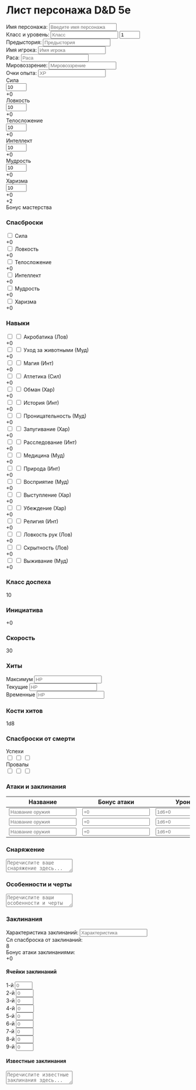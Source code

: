# Лист персонажа D&D 5e

<div class="character-sheet">
    <div class="header">
        <div class="character-info">
            <div class="name">
                <label>Имя персонажа:</label>
                <input type="text" placeholder="Введите имя персонажа">
            </div>
            <div class="class-level">
                <label>Класс и уровень:</label>
                <input type="text" placeholder="Класс">
                <input type="number" placeholder="Уровень" id="character-level" min="1" max="20" value="1">
            </div>
            <div class="background">
                <label>Предыстория:</label>
                <input type="text" placeholder="Предыстория">
            </div>
            <div class="player-name">
                <label>Имя игрока:</label>
                <input type="text" placeholder="Имя игрока">
            </div>
            <div class="race">
                <label>Раса:</label>
                <input type="text" placeholder="Раса">
            </div>
            <div class="alignment">
                <label>Мировоззрение:</label>
                <input type="text" placeholder="Мировоззрение">
            </div>
            <div class="experience">
                <label>Очки опыта:</label>
                <input type="number" placeholder="XP" id="experience-points">
            </div>
        </div>
    </div>
    <div class="main-stats">
        <div class="ability-scores">
            <div class="ability-score">
                <div class="score-name">Сила</div>
                <input type="number" class="score-value" placeholder="10" min="1" max="30" value="10" data-ability="strength">
                <div class="modifier" data-ability="strength">+0</div>
            </div>
            <div class="ability-score">
                <div class="score-name">Ловкость</div>
                <input type="number" class="score-value" placeholder="10" min="1" max="30" value="10" data-ability="dexterity">
                <div class="modifier" data-ability="dexterity">+0</div>
            </div>
            <div class="ability-score">
                <div class="score-name">Телосложение</div>
                <input type="number" class="score-value" placeholder="10" min="1" max="30" value="10" data-ability="constitution">
                <div class="modifier" data-ability="constitution">+0</div>
            </div>
            <div class="ability-score">
                <div class="score-name">Интеллект</div>
                <input type="number" class="score-value" placeholder="10" min="1" max="30" value="10" data-ability="intelligence">
                <div class="modifier" data-ability="intelligence">+0</div>
            </div>
            <div class="ability-score">
                <div class="score-name">Мудрость</div>
                <input type="number" class="score-value" placeholder="10" min="1" max="30" value="10" data-ability="wisdom">
                <div class="modifier" data-ability="wisdom">+0</div>
            </div>
            <div class="ability-score">
                <div class="score-name">Харизма</div>
                <input type="number" class="score-value" placeholder="10" min="1" max="30" value="10" data-ability="charisma">
                <div class="modifier" data-ability="charisma">+0</div>
            </div>
        </div>
        <div class="proficiency-bonus">
            <div class="proficiency-value" id="proficiency-bonus">+2</div>
            <div class="proficiency-label">Бонус мастерства</div>
        </div>
        <div class="saving-throws">
            <h3>Спасброски</h3>
            <div class="saving-throw">
                <input type="checkbox" class="proficiency" data-ability="strength">
                <label>Сила</label>
                <div class="modifier" data-ability="strength">+0</div>
            </div>
            <div class="saving-throw">
                <input type="checkbox" class="proficiency" data-ability="dexterity">
                <label>Ловкость</label>
                <div class="modifier" data-ability="dexterity">+0</div>
            </div>
            <div class="saving-throw">
                <input type="checkbox" class="proficiency" data-ability="constitution">
                <label>Телосложение</label>
                <div class="modifier" data-ability="constitution">+0</div>
            </div>
            <div class="saving-throw">
                <input type="checkbox" class="proficiency" data-ability="intelligence">
                <label>Интеллект</label>
                <div class="modifier" data-ability="intelligence">+0</div>
            </div>
            <div class="saving-throw">
                <input type="checkbox" class="proficiency" data-ability="wisdom">
                <label>Мудрость</label>
                <div class="modifier" data-ability="wisdom">+0</div>
            </div>
            <div class="saving-throw">
                <input type="checkbox" class="proficiency" data-ability="charisma">
                <label>Харизма</label>
                <div class="modifier" data-ability="charisma">+0</div>
            </div>
        </div>
        <div class="skills">
            <h3>Навыки</h3>
            <div class="skill">
                <input type="checkbox" class="proficiency" data-skill="acrobatics">
                <input type="checkbox" class="expertise" data-skill="acrobatics">
                <label>Акробатика (Лов)</label>
                <div class="modifier" data-skill="acrobatics">+0</div>
            </div>
            <div class="skill">
                <input type="checkbox" class="proficiency" data-skill="animal-handling">
                <input type="checkbox" class="expertise" data-skill="animal-handling">
                <label>Уход за животными (Муд)</label>
                <div class="modifier" data-skill="animal-handling">+0</div>
            </div>
            <div class="skill">
                <input type="checkbox" class="proficiency" data-skill="arcana">
                <input type="checkbox" class="expertise" data-skill="arcana">
                <label>Магия (Инт)</label>
                <div class="modifier" data-skill="arcana">+0</div>
            </div>
            <div class="skill">
                <input type="checkbox" class="proficiency" data-skill="athletics">
                <input type="checkbox" class="expertise" data-skill="athletics">
                <label>Атлетика (Сил)</label>
                <div class="modifier" data-skill="athletics">+0</div>
            </div>
            <div class="skill">
                <input type="checkbox" class="proficiency" data-skill="deception">
                <input type="checkbox" class="expertise" data-skill="deception">
                <label>Обман (Хар)</label>
                <div class="modifier" data-skill="deception">+0</div>
            </div>
            <div class="skill">
                <input type="checkbox" class="proficiency" data-skill="history">
                <input type="checkbox" class="expertise" data-skill="history">
                <label>История (Инт)</label>
                <div class="modifier" data-skill="history">+0</div>
            </div>
            <div class="skill">
                <input type="checkbox" class="proficiency" data-skill="insight">
                <input type="checkbox" class="expertise" data-skill="insight">
                <label>Проницательность (Муд)</label>
                <div class="modifier" data-skill="insight">+0</div>
            </div>
            <div class="skill">
                <input type="checkbox" class="proficiency" data-skill="intimidation">
                <input type="checkbox" class="expertise" data-skill="intimidation">
                <label>Запугивание (Хар)</label>
                <div class="modifier" data-skill="intimidation">+0</div>
            </div>
            <div class="skill">
                <input type="checkbox" class="proficiency" data-skill="investigation">
                <input type="checkbox" class="expertise" data-skill="investigation">
                <label>Расследование (Инт)</label>
                <div class="modifier" data-skill="investigation">+0</div>
            </div>
            <div class="skill">
                <input type="checkbox" class="proficiency" data-skill="medicine">
                <input type="checkbox" class="expertise" data-skill="medicine">
                <label>Медицина (Муд)</label>
                <div class="modifier" data-skill="medicine">+0</div>
            </div>
            <div class="skill">
                <input type="checkbox" class="proficiency" data-skill="nature">
                <input type="checkbox" class="expertise" data-skill="nature">
                <label>Природа (Инт)</label>
                <div class="modifier" data-skill="nature">+0</div>
            </div>
            <div class="skill">
                <input type="checkbox" class="proficiency" data-skill="perception">
                <input type="checkbox" class="expertise" data-skill="perception">
                <label>Восприятие (Муд)</label>
                <div class="modifier" data-skill="perception">+0</div>
            </div>
            <div class="skill">
                <input type="checkbox" class="proficiency" data-skill="performance">
                <input type="checkbox" class="expertise" data-skill="performance">
                <label>Выступление (Хар)</label>
                <div class="modifier" data-skill="performance">+0</div>
            </div>
            <div class="skill">
                <input type="checkbox" class="proficiency" data-skill="persuasion">
                <input type="checkbox" class="expertise" data-skill="persuasion">
                <label>Убеждение (Хар)</label>
                <div class="modifier" data-skill="persuasion">+0</div>
            </div>
            <div class="skill">
                <input type="checkbox" class="proficiency" data-skill="religion">
                <input type="checkbox" class="expertise" data-skill="religion">
                <label>Религия (Инт)</label>
                <div class="modifier" data-skill="religion">+0</div>
            </div>
            <div class="skill">
                <input type="checkbox" class="proficiency" data-skill="sleight-of-hand">
                <input type="checkbox" class="expertise" data-skill="sleight-of-hand">
                <label>Ловкость рук (Лов)</label>
                <div class="modifier" data-skill="sleight-of-hand">+0</div>
            </div>
            <div class="skill">
                <input type="checkbox" class="proficiency" data-skill="stealth">
                <input type="checkbox" class="expertise" data-skill="stealth">
                <label>Скрытность (Лов)</label>
                <div class="modifier" data-skill="stealth">+0</div>
            </div>
            <div class="skill">
                <input type="checkbox" class="proficiency" data-skill="survival">
                <input type="checkbox" class="expertise" data-skill="survival">
                <label>Выживание (Муд)</label>
                <div class="modifier" data-skill="survival">+0</div>
            </div>
        </div>
    </div>
    <div class="combat-stats">
        <div class="armor-class">
            <h3>Класс доспеха</h3>
            <div class="value" id="armor-class">10</div>
        </div>
        <div class="initiative">
            <h3>Инициатива</h3>
            <div class="value" id="initiative">+0</div>
        </div>
        <div class="speed">
            <h3>Скорость</h3>
            <div class="value" id="speed">30</div>
        </div>
        <div class="hit-points">
            <h3>Хиты</h3>
            <div class="max-hp">
                <label>Максимум</label>
                <input type="number" placeholder="HP" id="max-hp">
            </div>
            <div class="current-hp">
                <label>Текущие</label>
                <input type="number" placeholder="HP" id="current-hp">
            </div>
            <div class="temp-hp">
                <label>Временные</label>
                <input type="number" placeholder="HP" id="temp-hp">
            </div>
        </div>
        <div class="hit-dice">
            <h3>Кости хитов</h3>
            <div class="value" id="hit-dice">1d8</div>
        </div>
        <div class="death-saves">
            <h3>Спасброски от смерти</h3>
            <div class="successes">
                <label>Успехи</label>
                <div class="boxes">
                    <input type="checkbox" class="death-save">
                    <input type="checkbox" class="death-save">
                    <input type="checkbox" class="death-save">
                </div>
            </div>
            <div class="failures">
                <label>Провалы</label>
                <div class="boxes">
                    <input type="checkbox" class="death-save">
                    <input type="checkbox" class="death-save">
                    <input type="checkbox" class="death-save">
                </div>
            </div>
        </div>
    </div>
    <div class="attacks">
        <h3>Атаки и заклинания</h3>
        <table>
            <thead>
                <tr>
                    <th>Название</th>
                    <th>Бонус атаки</th>
                    <th>Урон/Тип</th>
                </tr>
            </thead>
            <tbody>
                <tr>
                    <td><input type="text" placeholder="Название оружия"></td>
                    <td><input type="text" placeholder="+0"></td>
                    <td><input type="text" placeholder="1d6+0"></td>
                </tr>
                <tr>
                    <td><input type="text" placeholder="Название оружия"></td>
                    <td><input type="text" placeholder="+0"></td>
                    <td><input type="text" placeholder="1d6+0"></td>
                </tr>
                <tr>
                    <td><input type="text" placeholder="Название оружия"></td>
                    <td><input type="text" placeholder="+0"></td>
                    <td><input type="text" placeholder="1d6+0"></td>
                </tr>
            </tbody>
        </table>
    </div>
    <div class="equipment">
        <h3>Снаряжение</h3>
        <textarea placeholder="Перечислите ваше снаряжение здесь..."></textarea>
    </div>
    <div class="features">
        <h3>Особенности и черты</h3>
        <textarea placeholder="Перечислите ваши особенности и черты здесь..."></textarea>
    </div>
    <div class="spells">
        <h3>Заклинания</h3>
        <div class="spellcasting-ability">
            <label>Характеристика заклинаний:</label>
            <input type="text" placeholder="Характеристика" id="spellcasting-ability">
        </div>
        <div class="spell-save-dc">
            <label>Сл спасброска от заклинаний:</label>
            <div class="value" id="spell-save-dc">8</div>
        </div>
        <div class="spell-attack-bonus">
            <label>Бонус атаки заклинаниями:</label>
            <div class="value" id="spell-attack-bonus">+0</div>
        </div>
        <div class="spell-slots">
            <h4>Ячейки заклинаний</h4>
            <div class="slot-levels">
                <div class="slot-level">
                    <label>1-й</label>
                    <input type="number" placeholder="0" min="0" max="4">
                </div>
                <div class="slot-level">
                    <label>2-й</label>
                    <input type="number" placeholder="0" min="0" max="3">
                </div>
                <div class="slot-level">
                    <label>3-й</label>
                    <input type="number" placeholder="0" min="0" max="3">
                </div>
                <div class="slot-level">
                    <label>4-й</label>
                    <input type="number" placeholder="0" min="0" max="3">
                </div>
                <div class="slot-level">
                    <label>5-й</label>
                    <input type="number" placeholder="0" min="0" max="2">
                </div>
                <div class="slot-level">
                    <label>6-й</label>
                    <input type="number" placeholder="0" min="0" max="2">
                </div>
                <div class="slot-level">
                    <label>7-й</label>
                    <input type="number" placeholder="0" min="0" max="1">
                </div>
                <div class="slot-level">
                    <label>8-й</label>
                    <input type="number" placeholder="0" min="0" max="1">
                </div>
                <div class="slot-level">
                    <label>9-й</label>
                    <input type="number" placeholder="0" min="0" max="1">
                </div>
            </div>
        </div>
        <div class="spells-known">
            <h4>Известные заклинания</h4>
            <textarea placeholder="Перечислите известные заклинания здесь..."></textarea>
        </div>
    </div>

</div>

<script>
// Функция для расчета модификатора характеристики
function calculateModifier(score) {
    return Math.floor((score - 10) / 2);
}
// Функция для расчета бонуса мастерства
function calculateProficiencyBonus(level) {
    return Math.floor((level - 1) / 4) + 2;
}
// Функция для обновления модификаторов характеристик
function updateAbilityModifiers() {
    document.querySelectorAll('.score-value').forEach(input => {
        const ability = input.dataset.ability;
        const score = parseInt(input.value) || 0;
        const modifier = calculateModifier(score);
        const modifierElement = document.querySelector(`.modifier[data-ability="${ability}"]`);
        modifierElement.textContent = modifier >= 0 ? `+${modifier}` : modifier;
    });
}

// Функция для обновления бонуса мастерства
function updateProficiencyBonus() {
    const level = parseInt(document.getElementById('character-level').value) || 1;
    const bonus = calculateProficiencyBonus(level);
    document.getElementById('proficiency-bonus').textContent = `+${bonus}`;
}

// Функция для обновления модификаторов навыков
function updateSkillModifiers() {
    const proficiencyBonus = parseInt(document.getElementById('proficiency-bonus').textContent);
    
    document.querySelectorAll('.skill').forEach(skill => {
        const skillName = skill.querySelector('label').textContent;
        const abilityMatch = skillName.match(/\(([А-Яа-я]+)\)/);
        if (abilityMatch) {
            const ability = abilityMatch[1];
            const abilityModifier = parseInt(document.querySelector(`.modifier[data-ability="${ability.toLowerCase()}"]`).textContent);
            const isProficient = skill.querySelector('.proficiency').checked;
            const isExpert = skill.querySelector('.expertise').checked;
            
            let totalModifier = abilityModifier;
            if (isProficient) totalModifier += proficiencyBonus;
            if (isExpert) totalModifier += proficiencyBonus;
            
            skill.querySelector('.modifier').textContent = totalModifier >= 0 ? `+${totalModifier}` : totalModifier;
        }
    });
}

// Функция для обновления спасбросков
function updateSavingThrows() {
    const proficiencyBonus = parseInt(document.getElementById('proficiency-bonus').textContent);
    
    document.querySelectorAll('.saving-throw').forEach(throwEl => {
        const ability = throwEl.querySelector('label').textContent.toLowerCase();
        const abilityModifier = parseInt(document.querySelector(`.modifier[data-ability="${ability}"]`).textContent);
        const isProficient = throwEl.querySelector('.proficiency').checked;
        
        let totalModifier = abilityModifier;
        if (isProficient) totalModifier += proficiencyBonus;
        
        throwEl.querySelector('.modifier').textContent = totalModifier >= 0 ? `+${totalModifier}` : totalModifier;
    });
}

// Функция для обновления Сл спасброска от заклинаний
function updateSpellSaveDC() {
    const proficiencyBonus = parseInt(document.getElementById('proficiency-bonus').textContent);
    const spellcastingAbility = document.getElementById('spellcasting-ability').value.toLowerCase();
    const abilityModifier = parseInt(document.querySelector(`.modifier[data-ability="${spellcastingAbility}"]`).textContent);
    
    const spellSaveDC = 8 + proficiencyBonus + abilityModifier;
    document.getElementById('spell-save-dc').textContent = spellSaveDC;
}

// Функция для обновления бонуса атаки заклинаниями
function updateSpellAttackBonus() {
    const proficiencyBonus = parseInt(document.getElementById('proficiency-bonus').textContent);
    const spellcastingAbility = document.getElementById('spellcasting-ability').value.toLowerCase();
    const abilityModifier = parseInt(document.querySelector(`.modifier[data-ability="${spellcastingAbility}"]`).textContent);
    
    const spellAttackBonus = proficiencyBonus + abilityModifier;
    document.getElementById('spell-attack-bonus').textContent = spellAttackBonus >= 0 ? `+${spellAttackBonus}` : spellAttackBonus;
}

// Добавляем обработчики событий
document.addEventListener('DOMContentLoaded', () => {
    // Обновляем все значения при загрузке страницы
    updateProficiencyBonus();
    updateAbilityModifiers();
    updateSkillModifiers();
    updateSavingThrows();
    
    // Обработчики для обновления значений при изменении
    document.getElementById('character-level').addEventListener('change', () => {
        updateProficiencyBonus();
        updateSkillModifiers();
        updateSavingThrows();
        updateSpellSaveDC();
        updateSpellAttackBonus();
    });
    
    document.querySelectorAll('.score-value').forEach(input => {
        input.addEventListener('change', () => {
            updateAbilityModifiers();
            updateSkillModifiers();
            updateSavingThrows();
            updateSpellSaveDC();
            updateSpellAttackBonus();
        });
    });
    
    document.querySelectorAll('.proficiency').forEach(checkbox => {
        checkbox.addEventListener('change', () => {
            updateSkillModifiers();
            updateSavingThrows();
        });
    });
    
    document.querySelectorAll('.expertise').forEach(checkbox => {
        checkbox.addEventListener('change', () => {
            updateSkillModifiers();
        });
    });
    
    document.getElementById('spellcasting-ability').addEventListener('change', () => {
        updateSpellSaveDC();
        updateSpellAttackBonus();
    });
});
</script>
